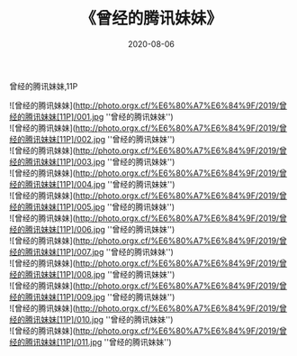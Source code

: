 ﻿---
layout: post
title:  《曾经的腾讯妹妹》
date:   2020-08-06
img: http://photo.orgx.cf/%E6%80%A7%E6%84%9F/2019/曾经的腾讯妹妹[11P]/000.jpg
categories: [美女, 性感, 泳衣]
---

曾经的腾讯妹妹,11P

![曾经的腾讯妹妹](http://photo.orgx.cf/%E6%80%A7%E6%84%9F/2019/曾经的腾讯妹妹[11P]/001.jpg ''曾经的腾讯妹妹'') <br>
![曾经的腾讯妹妹](http://photo.orgx.cf/%E6%80%A7%E6%84%9F/2019/曾经的腾讯妹妹[11P]/002.jpg ''曾经的腾讯妹妹'') <br>
![曾经的腾讯妹妹](http://photo.orgx.cf/%E6%80%A7%E6%84%9F/2019/曾经的腾讯妹妹[11P]/003.jpg ''曾经的腾讯妹妹'') <br>
![曾经的腾讯妹妹](http://photo.orgx.cf/%E6%80%A7%E6%84%9F/2019/曾经的腾讯妹妹[11P]/004.jpg ''曾经的腾讯妹妹'') <br>
![曾经的腾讯妹妹](http://photo.orgx.cf/%E6%80%A7%E6%84%9F/2019/曾经的腾讯妹妹[11P]/005.jpg ''曾经的腾讯妹妹'') <br>
![曾经的腾讯妹妹](http://photo.orgx.cf/%E6%80%A7%E6%84%9F/2019/曾经的腾讯妹妹[11P]/006.jpg ''曾经的腾讯妹妹'') <br>
![曾经的腾讯妹妹](http://photo.orgx.cf/%E6%80%A7%E6%84%9F/2019/曾经的腾讯妹妹[11P]/007.jpg ''曾经的腾讯妹妹'') <br>
![曾经的腾讯妹妹](http://photo.orgx.cf/%E6%80%A7%E6%84%9F/2019/曾经的腾讯妹妹[11P]/008.jpg ''曾经的腾讯妹妹'') <br>
![曾经的腾讯妹妹](http://photo.orgx.cf/%E6%80%A7%E6%84%9F/2019/曾经的腾讯妹妹[11P]/009.jpg ''曾经的腾讯妹妹'') <br>
![曾经的腾讯妹妹](http://photo.orgx.cf/%E6%80%A7%E6%84%9F/2019/曾经的腾讯妹妹[11P]/010.jpg ''曾经的腾讯妹妹'') <br>
![曾经的腾讯妹妹](http://photo.orgx.cf/%E6%80%A7%E6%84%9F/2019/曾经的腾讯妹妹[11P]/011.jpg ''曾经的腾讯妹妹'') <br>
